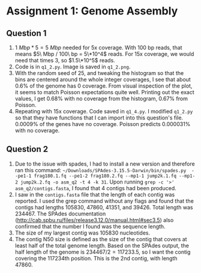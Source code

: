 # Assignment 1: Genome Assembly

## Question 1
1. $1 \ Mbp * 5 = 5\ Mbp$ needed for 5x coverage. With 100 bp reads, that means $5\ Mbp / 100\ bp = 5\*10^4$ reads. For 15x coverage, we would need that times 3, so $1.5\*10^5$ reads.
2. Code is in `q1_2.py`. Image is saved in `q1_2.png`. 
3. With the random seed of 25, and tweaking the histogram so that the bins are centered around the whole integer coverages, I see that about 0.6\% of the genome has 0 coverage. From visual inspection of the plot, it seems to match Poisson expectations quite well. Printing out the exact values, I get 0.68\% with no coverage from the histogram, 0.67\% from Poisson.
4. Repeating with 15x coverage. Code saved in `q1_4.py`. I modified `q1_2.py` so that they have functions that I can import into this question's file. 0.0009\% of the genes have no coverage. Poisson predicts 0.000031\% with no coverage. 

## Question 2
1. Due to the issue with spades, I had to install a new version and therefore ran this command: `~/Downloads/SPAdes-3.15.5-Darwin/bin/spades.py  --pe1-1 frag180.1.fq --pe1-2 frag180.2.fq --mp1-1 jump2k.1.fq --mp1-2 jump2k.2.fq -o asm_q2 -t 4 -k 31`. Upon running `grep -c '>' asm_q2/contigs.fasta`, I found that 4 contigs had been produced. 
2. I saw in the `contigs.fasta` file that the length of each contig was reported. I used the grep command without any flags and found that the contigs had lengths 105830, 47860, 41351, and 39426. Total length was 234467. The SPAdes documentation (http://cab.spbu.ru/files/release3.12.0/manual.html#sec3.5) also confirmed that the number I found was the sequence length. 
3. The size of my largest contig was 105830 nucleotides.
4. The contig N50 size is defined as the size of the contig that covers at least half of the total genome length. Based on the SPAdes output, the half length of the genome is $234467/2=117233.5$, so I want the contig covering the 117234th position. This is the 2nd contig, with length 47860.

